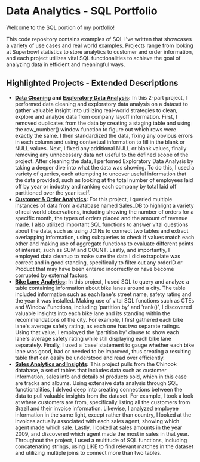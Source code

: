 # Data Analytics - SQL Portfolio

Welcome to the SQL portion of my portfolio!

This code repository contains examples of SQL I've written that showcases a variety of use cases and real world examples. Projects range from looking at Superbowl statistics to store analytics to customer and order information, and each project utilizes vital SQL functionalities to achieve the goal of analyzing data in efficient and meaningful ways.

## Highlighted Projects - Extended Descriptions

+ **[Data Cleaning](https://github.com/MajorlyData/Data-Analytics-Portfolio/blob/main/SQL/Data%20Cleaning%20and%20Exploratory%20Data%20Analysis%20Pt.%201) and [Exploratory Data Analysis](https://github.com/MajorlyData/Data-Analytics-Portfolio/blob/main/SQL/Data%20Cleaning%20and%20Exploratory%20Data%20Analysis%20Pt.%202):** In this 2-part project, I performed data cleaning and exploratory data analysis on a dataset to gather valuable insight into utilizing real-world strategies to clean, explore and analyze data from company layoff information. First, I removed duplicates from the data by creating a staging table and using the row_number() window function to figure out which rows were exactly the same. I then standardized the data, fixing any obvious errors in each column and using contextual information to fill in the blank or NULL values. Next, I fixed any additional NULL or blank values, finally removing any unnecessary data not useful to the defined scope of the project. After cleaning the data, I perfomed Exploratory Data Analysis by taking a deeper dive into what the data was showing. To do this, I used a variety of queries, each attempting to uncover useful information that the data provided, such as looking at the total number of employees laid off by year or industry and ranking each company by total laid off partitioned over the year itself.
+ **[Customer & Order Analytics](https://github.com/MajorlyData/Data-Analytics-Portfolio/blob/main/SQL/Customer%20%26%20Order%20Analytics):** For this project, I queried multiple instances of data from a database named Sales_DB to highlight a variety of real world observations, including showing the number of orders for a specific month, the types of orders placed and the amount of revenue made. I also utilized important SQL functions to answer vital questions about the data, such as using JOINs to connect two tables and extract overlapping information, using subqueries to check if values match each other and making use of aggregate functions to evaluate different points of interest, such as SUM and COUNT. Lastly, and importantly, I employed data cleanup to make sure the data I did extrapolate was correct and in good standing, specifically to filter out any orderID or Product that may have been entered incorrectly or have become corrupted by external factors.
+ **[Bike Lane Analytics](https://github.com/MajorlyData/Data-Analytics-Portfolio/blob/main/SQL/Bike%20Lane%20Analytics):** In this project, I used SQL to query and analyze a table containing information about bike lanes around a city. The table included information such as each lane's street name, safety rating and the year it was installed. Making use of vital SQL functions such as CTEs and Window Functions, including 'partition by' and 'rank()', I discovered valuable insights into each bike lane and its standing within the recommendations of the city. For example, I first gathered each bike lane's average safety rating, as each one has two separate ratings. Using that value, I employed the 'partition by' clause to show each lane's average safety rating while still displaying each bike lane separately. Finally, I used a 'case' statement to gauge whether each bike lane was good, bad or needed to be improved, thus creating a resulting table that can easily be understood and read over efficiently.
+ **[Sales Analytics and Insights](https://github.com/MajorlyData/Data-Analytics-Portfolio/blob/main/SQL/Sales%20Analytics%20and%20Insights):** This project pulls from the Chinook database, a set of tables that includes data such as customer information, sales info and details of products sold, which in this case are tracks and albums. Using extensive data analysis through SQL functionalities, I delved deep into creating connections between the data to pull valuable insights from the dataset. For example, I took a look at where customers are from, specifically listing all the customers from Brazil and their invoice information. Likewise, I analyzed employee information in the same light, except rather than country, I looked at the invoices actually associated with each sales agent, showing which agent made which sale. Lastly, I looked at sales amounts in the year 2009, and discovered which agent made the most in sales in that year. Throughout the project, I used a multitude of SQL functions, including concatenating strings, using LIKE to find relevant matches in the dataset and utilizing multiple joins to connect more than two tables.
